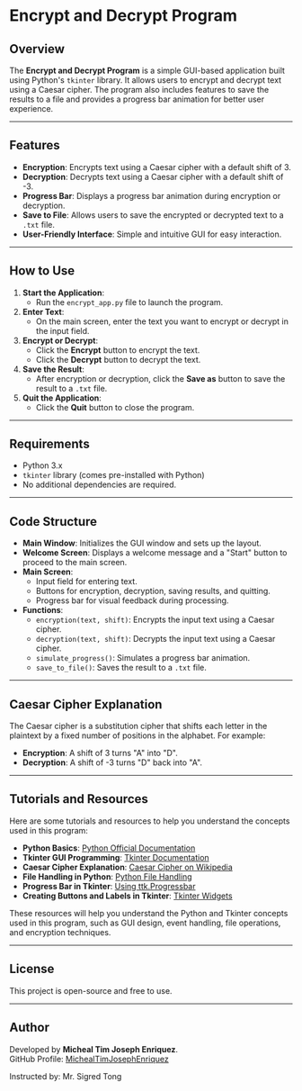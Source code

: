 # Encrypt and Decrypt Program

## Overview
The **Encrypt and Decrypt Program** is a simple GUI-based application built using Python's `tkinter` library. It allows users to encrypt and decrypt text using a Caesar cipher. The program also includes features to save the results to a file and provides a progress bar animation for better user experience.

---

## Features
- **Encryption**: Encrypts text using a Caesar cipher with a default shift of 3.
- **Decryption**: Decrypts text using a Caesar cipher with a default shift of -3.
- **Progress Bar**: Displays a progress bar animation during encryption or decryption.
- **Save to File**: Allows users to save the encrypted or decrypted text to a `.txt` file.
- **User-Friendly Interface**: Simple and intuitive GUI for easy interaction.

---

## How to Use
1. **Start the Application**:
   - Run the `encrypt_app.py` file to launch the program.
2. **Enter Text**:
   - On the main screen, enter the text you want to encrypt or decrypt in the input field.
3. **Encrypt or Decrypt**:
   - Click the **Encrypt** button to encrypt the text.
   - Click the **Decrypt** button to decrypt the text.
4. **Save the Result**:
   - After encryption or decryption, click the **Save as** button to save the result to a `.txt` file.
5. **Quit the Application**:
   - Click the **Quit** button to close the program.

---

## Requirements
- Python 3.x
- `tkinter` library (comes pre-installed with Python)
- No additional dependencies are required.
---

## Code Structure
- **Main Window**: Initializes the GUI window and sets up the layout.
- **Welcome Screen**: Displays a welcome message and a "Start" button to proceed to the main screen.
- **Main Screen**:
  - Input field for entering text.
  - Buttons for encryption, decryption, saving results, and quitting.
  - Progress bar for visual feedback during processing.
- **Functions**:
  - `encryption(text, shift)`: Encrypts the input text using a Caesar cipher.
  - `decryption(text, shift)`: Decrypts the input text using a Caesar cipher.
  - `simulate_progress()`: Simulates a progress bar animation.
  - `save_to_file()`: Saves the result to a `.txt` file.

---

## Caesar Cipher Explanation
The Caesar cipher is a substitution cipher that shifts each letter in the plaintext by a fixed number of positions in the alphabet. For example:
- **Encryption**: A shift of 3 turns "A" into "D".
- **Decryption**: A shift of -3 turns "D" back into "A".
---

## Tutorials and Resources
Here are some tutorials and resources to help you understand the concepts used in this program:

- **Python Basics**: [Python Official Documentation](https://docs.python.org/3/tutorial/)
- **Tkinter GUI Programming**: [Tkinter Documentation](https://docs.python.org/3/library/tkinter.html)
- **Caesar Cipher Explanation**: [Caesar Cipher on Wikipedia](https://en.wikipedia.org/wiki/Caesar_cipher)
- **File Handling in Python**: [Python File Handling](https://docs.python.org/3/tutorial/inputoutput.html#reading-and-writing-files)
- **Progress Bar in Tkinter**: [Using ttk.Progressbar](https://www.pythontutorial.net/tkinter/tkinter-progressbar/)
- **Creating Buttons and Labels in Tkinter**: [Tkinter Widgets](https://realpython.com/python-gui-tkinter/)

These resources will help you understand the Python and Tkinter concepts used in this program, such as GUI design, event handling, file operations, and encryption techniques.

---

## License
This project is open-source and free to use.

---

## Author
Developed by **Micheal Tim Joseph Enriquez**.  
GitHub Profile: [MichealTimJosephEnriquez](https://github.com/michealtimjoseph)

Instructed by: Mr. Sigred Tong
